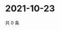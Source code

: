 # 2021-10-23

共 0 条

<!-- BEGIN -->
<!-- 最后更新时间 Sat Oct 23 2021 02:17:23 GMT+0800 (China Standard Time) -->

<!-- END -->
